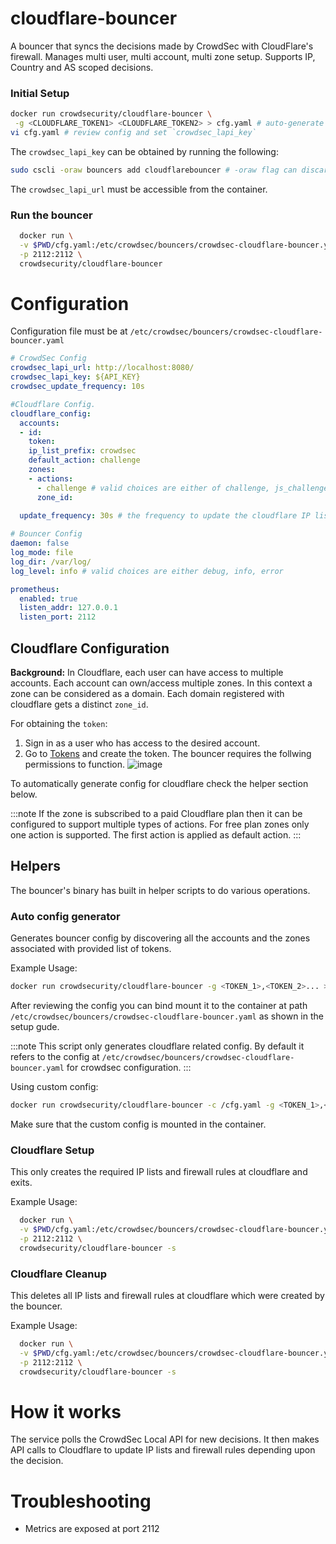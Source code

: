# cloudflare-bouncer

A bouncer that syncs the decisions made by CrowdSec with CloudFlare's firewall. Manages multi user, multi account, multi zone setup. Supports IP, Country and AS scoped decisions.

### Initial Setup

```bash
docker run crowdsecurity/cloudflare-bouncer \
 -g <CLOUDFLARE_TOKEN1> <CLOUDFLARE_TOKEN2> > cfg.yaml # auto-generate cloudflare config for provided space separated tokens 
vi cfg.yaml # review config and set `crowdsec_lapi_key`
```

The `crowdsec_lapi_key` can be obtained by running the following:
```bash
sudo cscli -oraw bouncers add cloudflarebouncer # -oraw flag can discarded for human friendly output.
```

The `crowdsec_lapi_url` must be accessible from the container.

### Run the bouncer

```bash
  docker run \
  -v $PWD/cfg.yaml:/etc/crowdsec/bouncers/crowdsec-cloudflare-bouncer.yaml \
  -p 2112:2112 \
  crowdsecurity/cloudflare-bouncer
```


# Configuration

Configuration file must be at `/etc/crowdsec/bouncers/crowdsec-cloudflare-bouncer.yaml`

```yaml
# CrowdSec Config
crowdsec_lapi_url: http://localhost:8080/
crowdsec_lapi_key: ${API_KEY}
crowdsec_update_frequency: 10s

#Cloudflare Config. 
cloudflare_config:
  accounts: 
  - id: 
    token: 
    ip_list_prefix: crowdsec
    default_action: challenge
    zones:
    - actions: 
      - challenge # valid choices are either of challenge, js_challenge, block
      zone_id:
    
  update_frequency: 30s # the frequency to update the cloudflare IP list 

# Bouncer Config
daemon: false
log_mode: file
log_dir: /var/log/ 
log_level: info # valid choices are either debug, info, error 

prometheus:
  enabled: true
  listen_addr: 127.0.0.1
  listen_port: 2112
```

## Cloudflare Configuration

**Background:** In Cloudflare, each user can have access to multiple accounts. Each account can own/access multiple zones. In this context a zone can be considered as a domain. Each domain registered with cloudflare gets a distinct `zone_id`.


For obtaining the `token`:
1. Sign in as a user who has access to the desired account.
2. Go to [Tokens](https://dash.cloudflare.com/profile/api-tokens) and create the token. The bouncer requires the follwing permissions to function.
![image](https://raw.githubusercontent.com/crowdsecurity/cs-cloudflare-bouncer/main/docs/assets/token_permissions.png)

To automatically generate config for cloudflare check the  helper section below.


:::note
If the zone is subscribed to a paid Cloudflare plan then it can be configured to support multiple types of actions. For free plan zones only one action is supported. The first action is applied as default action.
:::


## Helpers

The bouncer's binary has built in helper scripts to do various operations.

### Auto config generator

Generates bouncer config by discovering all the accounts and the zones associated with provided list of tokens. 

Example Usage:

```bash
docker run crowdsecurity/cloudflare-bouncer -g <TOKEN_1>,<TOKEN_2>... > cfg.yaml
```

After reviewing the config you can bind mount it to the container at path `/etc/crowdsec/bouncers/crowdsec-cloudflare-bouncer.yaml` as shown in the setup gude.

:::note
This script only generates cloudflare related config. By default it refers to the config at `/etc/crowdsec/bouncers/crowdsec-cloudflare-bouncer.yaml` for crowdsec configuration. 
:::

Using custom config:
```bash
docker run crowdsecurity/cloudflare-bouncer -c /cfg.yaml -g <TOKEN_1>,<TOKEN_2>...  -v $PWD/cfg.yaml:/cfg.yaml
```

Make sure that the custom config is mounted in the container.

### Cloudflare Setup

This only creates the required IP lists and firewall rules at cloudflare and exits.

Example Usage:
```bash
  docker run \
  -v $PWD/cfg.yaml:/etc/crowdsec/bouncers/crowdsec-cloudflare-bouncer.yaml \
  -p 2112:2112 \
  crowdsecurity/cloudflare-bouncer -s
```

### Cloudflare Cleanup

This deletes all IP lists and firewall rules at cloudflare which were created by the bouncer.

Example Usage:
```bash
  docker run \
  -v $PWD/cfg.yaml:/etc/crowdsec/bouncers/crowdsec-cloudflare-bouncer.yaml \
  -p 2112:2112 \
  crowdsecurity/cloudflare-bouncer -s
```

# How it works

The service polls the CrowdSec Local API for new decisions. It then makes API calls to Cloudflare
to update IP lists and firewall rules depending upon the decision.


# Troubleshooting
 - Metrics are exposed at port 2112
